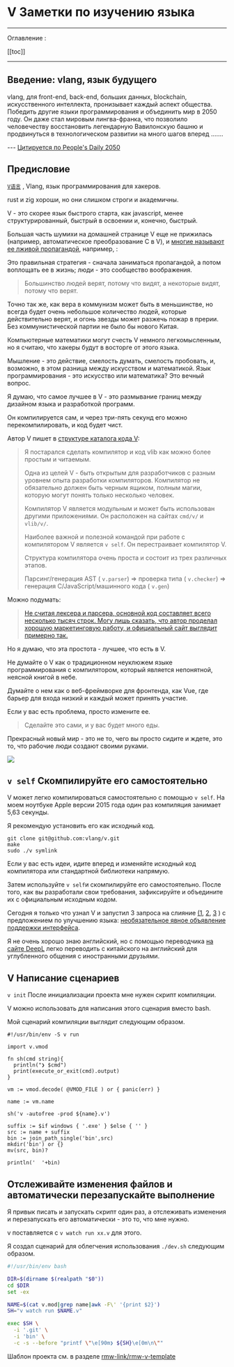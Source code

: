 # V Заметки по изучению языка

---

Оглавление :

[[toc]]

---

## Введение: vlang, язык будущего

vlang, для front-end, back-end, больших данных, blockchain, искусственного интеллекта, пронизывает каждый аспект общества. Победить другие языки программирования и объединить мир в 2050 году. Он даже стал мировым лингва-франка, что позволило человечеству восстановить легендарную Вавилонскую башню и продвинуться в технологическом развитии на много шагов вперед .......

--- [Цитируется по People's Daily 2050](https://www.zhihu.com/question/318526180/answer/729421901)

## Предисловие

[`V语言`](https://vlang.io) , Vlang, язык программирования для хакеров.

rust и zig хороши, но они слишком строги и академичны.

V - это скорее язык быстрого старта, как javascript, менее структурированный, быстрый в освоении и, конечно, быстрый.

Большая часть шумихи на домашней странице V еще не прижилась (например, автоматическое преобразование C в V), и [многие называют ее лживой пропагандой](https://www.zhihu.com/question/318526180), например, :

Это правильная стратегия - сначала заниматься пропагандой, а потом воплощать ее в жизнь; люди - это сообщество воображения.

> Большинство людей верят, потому что видят, а некоторые видят, потому что верят.

Точно так же, как вера в коммунизм может быть в меньшинстве, но всегда будет очень небольшое количество людей, которые действительно верят, и огонь звезды может разжечь пожар в прерии. Без коммунистической партии не было бы нового Китая.

Компьютерные математики могут счесть V немного легкомысленным, но я считаю, что хакеры будут в восторге от этого языка.

Мышление - это действие, смелость думать, смелость пробовать, и, возможно, в этом разница между искусством и математикой. Язык программирования - это искусство или математика? Это вечный вопрос.

Я думаю, что самое лучшее в V - это размывание границ между дизайном языка и разработкой программ.

Он компилируется сам, и через три-пять секунд его можно перекомпилировать, и код будет чист.

Автор V пишет в [структуре каталога кода V](https://github.com/vlang/v/blob/master/CONTRIBUTING.md):

> Я постарался сделать компилятор и код vlib как можно более простым и читаемым.
> 
> Одна из целей V - быть открытым для разработчиков с разным уровнем опыта разработки компиляторов. Компилятор не обязательно должен быть черным ящиком, полным магии, которую могут понять только несколько человек.
> 
> Компилятор V является модульным и может быть использован другими приложениями. Он расположен на сайтах `cmd/v/` и `vlib/v/`.
> 
> Наиболее важной и полезной командой при работе с компилятором V является `v self`. Он перестраивает компилятор V.
> 
> Структура компилятора очень проста и состоит из трех различных этапов.
> 
> Парсинг/генерация AST ( `v.parser`) => проверка типа ( `v.checker`) => генерация C/JavaScript/машинного кода ( `v.gen`)

Можно подумать:

> [Не считая лексера и парсера, основной код составляет всего несколько тысяч строк. Могу лишь сказать, что автор проделал хорошую маркетинговую работу, и официальный сайт выглядит примерно так.](https://www.zhihu.com/question/318526180/answer/685952638)

Но я думаю, что эта простота - лучшее, что есть в V.

Не думайте о V как о традиционном неуклюжем языке программирования с компилятором, который является непонятной, неясной книгой в небе.

Думайте о нем как о веб-фреймворке для фронтенда, как Vue, где барьер для входа низкий и каждый может принять участие.

Если у вас есть проблема, просто измените ее.

> Сделайте это сами, и у вас будет много еды.

Прекрасный новый мир - это не то, чего вы просто сидите и ждете, это то, что рабочие люди создают своими руками.

![](https://raw.githubusercontent.com/gcxfd/img/gh-pages/cEFoDn.jpg)

## `v self` Скомпилируйте его самостоятельно

V может легко компилироваться самостоятельно с помощью `v self`. На моем ноутбуке Apple версии 2015 года один раз компиляция занимает 5,63 секунды.

Я рекомендую установить его как исходный код.

```
git clone git@github.com:vlang/v.git
make
sudo ./v symlink
```

Если у вас есть идеи, идите вперед и изменяйте исходный код компилятора или стандартной библиотеки напрямую.

Затем используйте `v self`и скомпилируйте его самостоятельно. После того, как вы разработали свои требования, зафиксируйте и объедините их с официальным исходным кодом.

Сегодня я только что узнал V и запустил 3 запроса на слияние [(1](https://github.com/vlang/v/pull/13518), [2](https://github.com/vlang/v/pull/13524), [3](https://github.com/vlang/v/pull/13514) ) с предложением по улучшению языка: [необязательное явное объявление поддержки интерфейса](https://github.com/vlang/v/issues/13526).

Я не очень хорошо знаю английский, но с помощью переводчика [на сайте DeepL](https://www.deepl.com/zh/translator) легко переводить с китайского на английский для углубленного общения с иностранными друзьями.

## V Написание сценариев

`v init` После инициализации проекта мне нужен скрипт компиляции.

V можно использовать для написания этого сценария вместо bash.

Мой сценарий компиляции выглядит следующим образом.

```vlang
#!/usr/bin/env -S v run

import v.vmod

fn sh(cmd string){
  println("❯ $cmd")
  print(execute_or_exit(cmd).output)
}

vm := vmod.decode( @VMOD_FILE ) or { panic(err) }

name := vm.name

sh('v -autofree -prod ${name}.v')

suffix := $if windows { '.exe' } $else { '' }
src := name + suffix
bin := join_path_single('bin',src)
mkdir('bin') or {}
mv(src, bin)?

println('  '+bin)
```

## Отслеживайте изменения файлов и автоматически перезапускайте выполнение

Я привык писать и запускать скрипт один раз, а отслеживать изменения и перезапускать его автоматически - это то, что мне нужно.

v поставляется с `v watch run xx.v` для этого.

Я создал сценарий для облегчения использования `./dev.sh` следующим образом.

```bash
#!/usr/bin/env bash

DIR=$(dirname $(realpath "$0"))
cd $DIR
set -ex

NAME=$(cat v.mod|grep name|awk -F\' '{print $2}')
SH="v watch run $NAME.v"

exec $SH \
  -i '.git' \
  -i 'bin' \
  -c -s --before "printf \"\e[90m❯ ${SH}\e[0m\n\""
```

Шаблон проекта см. в разделе [rmw-link/rmw-v-template](https://github.com/rmw-link/rmw-v-template)